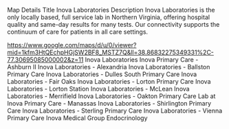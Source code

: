 Map Details
Title
Inova Laboratories
Description
Inova Laboratories is the only locally based, full service lab in Northern Virginia, offering hospital quality and same-day results for many tests. Our connectivity supports the continuum of care for patients in all care settings.

https://www.google.com/maps/d/u/0/viewer?mid=1kfm3HtQEchpHGjSW2BF8_MSTZ7Q&ll=38.86832275349331%2C-77.30695085000002&z=11
Inova Laboratories
Inova Primary Care - Ashburn II
Inova Laboratories - Alexandria
Inova Laboratories - Ballston Primary Care
Inova Laboratories - Dulles South Primary Care
Inova Laboratories - Fair Oaks
Inova Laboratories - Lorton Primary Care
Inova Laboratories - Lorton Station
Inova Laboratories - McLean
Inova Laboratories - Merrifield
Inova Laboratories - Oakton Primary Care
Lab at Inova Primary Care - Manassas
Inova Laboratories - Shirlington Primary Care
Inova Laboratories - Sterling Primary Care
Inova Laboratories - Vienna Primary Care
Inova Medical Group Endocrinology
